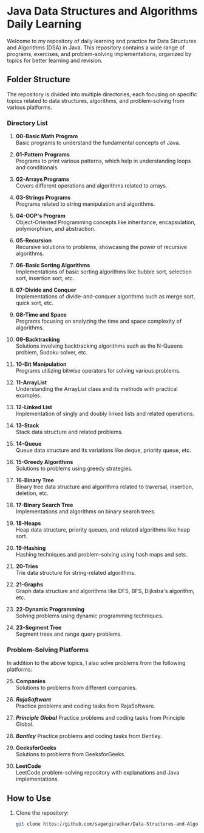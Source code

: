 # Java Data Structures and Algorithms Daily Learning

Welcome to my repository of daily learning and practice for Data Structures and Algorithms (DSA) in Java. This repository contains a wide range of programs, exercises, and problem-solving implementations, organized by topics for better learning and revision.

## Folder Structure

The repository is divided into multiple directories, each focusing on specific topics related to data structures, algorithms, and problem-solving from various platforms.

### Directory List

1. **00-Basic Math Program**  
   Basic programs to understand the fundamental concepts of Java.

2. **01-Pattern Programs**  
   Programs to print various patterns, which help in understanding loops and conditionals.

3. **02-Arrays Programs**  
   Covers different operations and algorithms related to arrays.

4. **03-Strings Programs**  
   Programs related to string manipulation and algorithms.

5. **04-OOP's Program**  
   Object-Oriented Programming concepts like inheritance, encapsulation, polymorphism, and abstraction.

6. **05-Recursion**  
   Recursive solutions to problems, showcasing the power of recursive algorithms.

7. **06-Basic Sorting Algorithms**  
    Implementations of basic sorting algorithms like bubble sort, selection sort, insertion sort, etc.

8. **07-Divide and Conquer**  
   Implementations of divide-and-conquer algorithms such as merge sort, quick sort, etc.

9. **08-Time and Space**  
   Programs focusing on analyzing the time and space complexity of algorithms.

10. **09-Backtracking**  
   Solutions involving backtracking algorithms such as the N-Queens problem, Sudoku solver, etc.

11. **10-Bit Manipulation**  
    Programs utilizing bitwise operators for solving various problems.

12. **11-ArrayList**  
    Understanding the ArrayList class and its methods with practical examples.

13. **12-Linked List**  
    Implementation of singly and doubly linked lists and related operations.

14. **13-Stack**  
    Stack data structure and related problems.

15. **14-Queue**  
    Queue data structure and its variations like deque, priority queue, etc.

16. **15-Greedy Algorithms**  
    Solutions to problems using greedy strategies.

17. **16-Binary Tree**  
    Binary tree data structure and algorithms related to traversal, insertion, deletion, etc.

18. **17-Binary Search Tree**  
    Implementations and algorithms on binary search trees.

19. **18-Heaps**  
    Heap data structure, priority queues, and related algorithms like heap sort.

20. **19-Hashing**  
    Hashing techniques and problem-solving using hash maps and sets.

21. **20-Tries**  
    Trie data structure for string-related algorithms.

22. **21-Graphs**  
    Graph data structure and algorithms like DFS, BFS, Dijkstra's algorithm, etc.

23. **22-Dynamic Programming**  
    Solving problems using dynamic programming techniques.

24. **23-Segment Tree**  
    Segment trees and range query problems.

### Problem-Solving Platforms

In addition to the above topics, I also solve problems from the following platforms:

25. **Companies**  
  Solutions to problems from different companies.

01. ***RajaSoftware***  
  Practice problems and coding tasks from RajaSoftware.

02. ***Principle Global*** 
  Practice problems and coding tasks from Principle Global.

03. ***Bantley*** 
  Practice problems and coding tasks from Bentley.


26. **GeeksforGeeks**  
  Solutions to problems from GeeksforGeeks.

27. **LeetCode**  
  LeetCode problem-solving repository with explanations and Java implementations.



## How to Use

1. Clone the repository:
   ```bash
   git clone https://github.com/sagargiradkar/Data-Structures-and-Algorithms-in-Java.git

